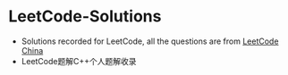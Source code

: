 # LeetCode-Solutions
* Solutions recorded for LeetCode, all the questions are from [LeetCode China](https://leetcode-cn.com/)<br>
* LeetCode题解C++个人题解收录
